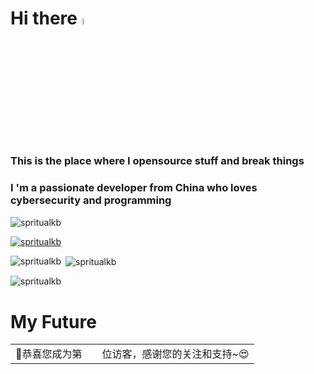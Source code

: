 # Hi there <img src="https://media.giphy.com/media/hvRJCLFzcasrR4ia7z/giphy.gif" width="5%"></a>
<h3>This is the place where I opensource stuff and break things</h3>
<h3>I 'm a passionate developer from China who loves cybersecurity and programming</h3><p align="left"> <img src="https://komarev.com/ghpvc/?username=spritualkb&label=Profile%20views&color=0e75b6&style=flat" alt="spritualkb" /> </p><p align="left"> <a href="https://github.com/ryo-ma/github-profile-trophy"><img src="https://github-profile-trophy.vercel.app/?username=spritualkb" alt="spritualkb" /></a> </p><p align="left"></p </a> </p><p><img align="left" src="https://github-readme-stats.vercel.app/api/top-langs?username=spritualkb&show_icons=true&locale=en&layout=compact" alt="spritualkb" /></p><p>&nbsp;<img align="center" src="https://github-readme-stats.vercel.app/api?username=spritualkb&show_icons=true&locale=en" alt="spritualkb" /></p><p><img align="center" src="https://github-readme-streak-stats.herokuapp.com/?user=spritualkb&" alt="spritualkb" /></p>

# My Future

<table>
  <tr>
    <td>🥰恭喜您成为第</td>
    <td><img src="https://profile-counter.glitch.me/Spritualkb/count.svg" alt="" /></td>
    <td>位访客，感谢您的关注和支持~😍</td>
  </tr>
</table>
